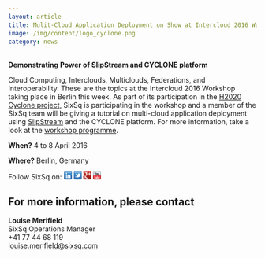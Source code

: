 ```yaml
---
layout: article
title: Mulit-Cloud Application Deployment on Show at Intercloud 2016 Workshop
image: /img/content/logo_cyclone.png 
category: news
---
```


**Demonstrating Power of SlipStream and CYCLONE platform**

Cloud Computing, Interclouds, Multiclouds, Federations, and Interoperability. These are the topics at the Intercloud 2016 Workshop taking place in Berlin this week. As part of its participation in the [H2020 Cyclone project](http://www.cyclone-project.eu), SixSq is participating in the workshop and a member of the SixSq team will be giving a tutorial on multi-cloud application deployment using [SlipStream](http://sixsq.com/products/slipstream/) and the CYCLONE platform. For more information, take a look at the [workshop programme](http://www.cyclone-project.eu/intercloud2016.html). 


**When?**
4 to 8 April 2016

**Where?**
Berlin, Germany


Follow SixSq on:
<a href="http://linkedin.com/company/sixsq"><img src="/img/design/linkedin_small.png" alt="LinkedIn" width="16" /></a> <a href="http://twitter.com/@sixsq"><img src="/img/design/twitter_small.png" alt="Twitter" width="16" /></a> <a href="http://plus.google.com/+sixsq"><img src="/img/design/google_plus_small.png" alt="Google+" width="16" /></a> <a href="https://www.youtube.com/channel/UCGYw3n7c-QsDtsVH32By1-g"><img src="/img/design/youtube_small.png" alt="Youtube" width="16"/></a>

For more information, please contact
----

**Louise Merifield**  
SixSq Operations Manager  
+41 77 44 68 119  
[louise.merifield@sixsq.com](mailto:louise.merifield@sixsq.com)

